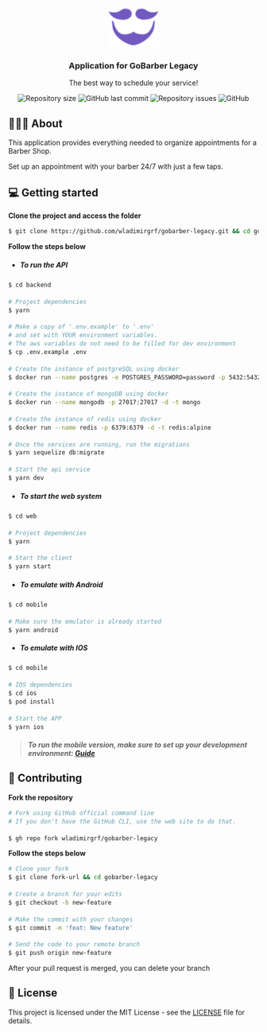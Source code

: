 <h1 align="center">
  <img alt="Logo" src=".github/assets/logo.svg" width="100px">
</h1>

<h3 align="center">
  Application for GoBarber Legacy
</h3>

<p align="center">The best way to schedule your service!</p>

<p align="center">
  <img alt="Repository size" src="https://img.shields.io/github/repo-size/wladimirgrf/gobarber-legacy?color=%237159c1">

  <img alt="GitHub last commit" src="https://img.shields.io/github/last-commit/wladimirgrf/gobarber-legacy?color=%237159c1">

  <img alt="Repository issues" src="https://img.shields.io/github/issues/wladimirgrf/gobarber-legacy?color=%237159c1">

  <img alt="GitHub" src="https://img.shields.io/github/license/wladimirgrf/gobarber-legacy?color=%237159c1">
</p>


## 👨🏻‍💻  About

This application provides everything needed to organize appointments for a Barber Shop.

Set up an appointment with your barber 24/7 with just a few taps.


## 💻 Getting started

**Clone the project and access the folder**

```bash
$ git clone https://github.com/wladimirgrf/gobarber-legacy.git && cd gobarber-legacy
```

**Follow the steps below**

- ##### To run the API

```bash
$ cd backend

# Project dependencies
$ yarn

# Make a copy of '.env.example' to '.env'
# and set with YOUR environment variables.
# The aws variables do not need to be filled for dev environment
$ cp .env.example .env

# Create the instance of postgreSQL using docker
$ docker run --name postgres -e POSTGRES_PASSWORD=password -p 5432:5432 -d postgres

# Create the instance of mongoDB using docker
$ docker run --name mongodb -p 27017:27017 -d -t mongo

# Create the instance of redis using docker
$ docker run --name redis -p 6379:6379 -d -t redis:alpine

# Once the services are running, run the migrations
$ yarn sequelize db:migrate

# Start the api service
$ yarn dev
```

- ##### To start the web system
```bash
$ cd web

# Project dependencies
$ yarn

# Start the client
$ yarn start
```

- ##### To emulate with Android
```bash
$ cd mobile

# Make sure the emulator is already started
$ yarn android
```

- ##### To emulate with IOS
```bash
$ cd mobile

# IOS dependencies
$ cd ios
$ pod install

# Start the APP
$ yarn ios
```
> ##### To run the mobile version, make sure to set up your development environment: <a href="https://react-native.rocketseat.dev">Guide</a>

## 🤝 Contributing

**Fork the repository**

```bash
# Fork using GitHub official command line
# If you don't have the GitHub CLI, use the web site to do that.

$ gh repo fork wladimirgrf/gobarber-legacy
```

**Follow the steps below**

```bash
# Clone your fork
$ git clone fork-url && cd gobarber-legacy

# Create a branch for your edits
$ git checkout -b new-feature

# Make the commit with your changes
$ git commit -m 'feat: New feature'

# Send the code to your remote branch
$ git push origin new-feature
```

After your pull request is merged, you can delete your branch

## 📝 License

This project is licensed under the MIT License - see the [LICENSE](LICENSE) file for details.

